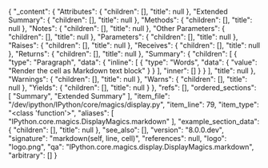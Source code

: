 {
  "_content": {
    "Attributes": {
      "children": [],
      "title": null
    },
    "Extended Summary": {
      "children": [],
      "title": null
    },
    "Methods": {
      "children": [],
      "title": null
    },
    "Notes": {
      "children": [],
      "title": null
    },
    "Other Parameters": {
      "children": [],
      "title": null
    },
    "Parameters": {
      "children": [],
      "title": null
    },
    "Raises": {
      "children": [],
      "title": null
    },
    "Receives": {
      "children": [],
      "title": null
    },
    "Returns": {
      "children": [],
      "title": null
    },
    "Summary": {
      "children": [
        {
          "type": "Paragraph",
          "data": {
            "inline": [
              {
                "type": "Words",
                "data": {
                  "value": "Render the cell as Markdown text block"
                }
              }
            ],
            "inner": []
          }
        }
      ],
      "title": null
    },
    "Warnings": {
      "children": [],
      "title": null
    },
    "Warns": {
      "children": [],
      "title": null
    },
    "Yields": {
      "children": [],
      "title": null
    }
  },
  "refs": [],
  "ordered_sections": [
    "Summary",
    "Extended Summary"
  ],
  "item_file": "/dev/ipython/IPython/core/magics/display.py",
  "item_line": 79,
  "item_type": "<class 'function'>",
  "aliases": [
    "IPython.core.magics.DisplayMagics.markdown"
  ],
  "example_section_data": {
    "children": [],
    "title": null
  },
  "see_also": [],
  "version": "8.0.0.dev",
  "signature": "markdown(self, line, cell)",
  "references": null,
  "logo": "logo.png",
  "qa": "IPython.core.magics.display.DisplayMagics.markdown",
  "arbitrary": []
}
